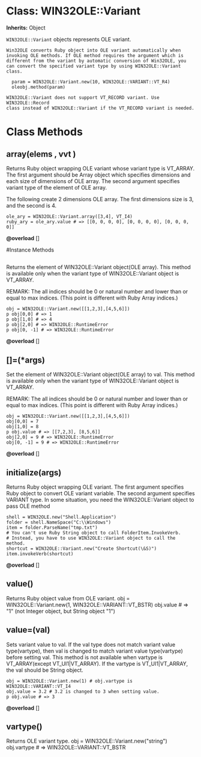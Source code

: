 # Class: WIN32OLE::Variant
**Inherits:** Object
    

`WIN32OLE::Variant` objects represents OLE variant.

    Win32OLE converts Ruby object into OLE variant automatically when
    invoking OLE methods. If OLE method requires the argument which is
    different from the variant by automatic conversion of Win32OLE, you
    can convert the specified variant type by using WIN32OLE::Variant class.

      param = WIN32OLE::Variant.new(10, WIN32OLE::VARIANT::VT_R4)
      oleobj.method(param)

    WIN32OLE::Variant does not support VT_RECORD variant. Use WIN32OLE::Record
    class instead of WIN32OLE::Variant if the VT_RECORD variant is needed.


# Class Methods
## array(elems , vvt ) [](#method-c-array)
Returns Ruby object wrapping OLE variant whose variant type is VT_ARRAY. The
first argument should be Array object which specifies dimensions and each size
of dimensions of OLE array. The second argument specifies variant type of the
element of OLE array.

The following create 2 dimensions OLE array. The first dimensions size is 3,
and the second is 4.

    ole_ary = WIN32OLE::Variant.array([3,4], VT_I4)
    ruby_ary = ole_ary.value # => [[0, 0, 0, 0], [0, 0, 0, 0], [0, 0, 0, 0]]
**@overload** [] 


#Instance Methods
## [](*args) [](#method-i-[])
Returns the element of WIN32OLE::Variant object(OLE array). This method is
available only when the variant type of WIN32OLE::Variant object is VT_ARRAY.

REMARK:
    The all indices should be 0 or natural number and
    lower than or equal to max indices.
    (This point is different with Ruby Array indices.)

    obj = WIN32OLE::Variant.new([[1,2,3],[4,5,6]])
    p obj[0,0] # => 1
    p obj[1,0] # => 4
    p obj[2,0] # => WIN32OLE::RuntimeError
    p obj[0, -1] # => WIN32OLE::RuntimeError

**@overload** [] 

## []=(*args) [](#method-i-[]=)
Set the element of WIN32OLE::Variant object(OLE array) to val. This method is
available only when the variant type of WIN32OLE::Variant object is VT_ARRAY.

REMARK:
    The all indices should be 0 or natural number and
    lower than or equal to max indices.
    (This point is different with Ruby Array indices.)

    obj = WIN32OLE::Variant.new([[1,2,3],[4,5,6]])
    obj[0,0] = 7
    obj[1,0] = 8
    p obj.value # => [[7,2,3], [8,5,6]]
    obj[2,0] = 9 # => WIN32OLE::RuntimeError
    obj[0, -1] = 9 # => WIN32OLE::RuntimeError

**@overload** [] 

## initialize(args) [](#method-i-initialize)
Returns Ruby object wrapping OLE variant. The first argument specifies Ruby
object to convert OLE variant variable. The second argument specifies VARIANT
type. In some situation, you need the WIN32OLE::Variant object to pass OLE
method

    shell = WIN32OLE.new("Shell.Application")
    folder = shell.NameSpace("C:\\Windows")
    item = folder.ParseName("tmp.txt")
    # You can't use Ruby String object to call FolderItem.InvokeVerb.
    # Instead, you have to use WIN32OLE::Variant object to call the method.
    shortcut = WIN32OLE::Variant.new("Create Shortcut(\&S)")
    item.invokeVerb(shortcut)

**@overload** [] 

## value() [](#method-i-value)
Returns Ruby object value from OLE variant.
    obj = WIN32OLE::Variant.new(1, WIN32OLE::VARIANT::VT_BSTR)
    obj.value # => "1" (not Integer object, but String object "1")

## value=(val) [](#method-i-value=)
Sets variant value to val. If the val type does not match variant value
type(vartype), then val is changed to match variant value type(vartype) before
setting val. This method is not available when vartype is VT_ARRAY(except
VT_UI1|VT_ARRAY). If the vartype is VT_UI1|VT_ARRAY, the val should be String
object.

    obj = WIN32OLE::Variant.new(1) # obj.vartype is WIN32OLE::VARIANT::VT_I4
    obj.value = 3.2 # 3.2 is changed to 3 when setting value.
    p obj.value # => 3

**@overload** [] 

## vartype() [](#method-i-vartype)
Returns OLE variant type.
    obj = WIN32OLE::Variant.new("string")
    obj.vartype # => WIN32OLE::VARIANT::VT_BSTR

